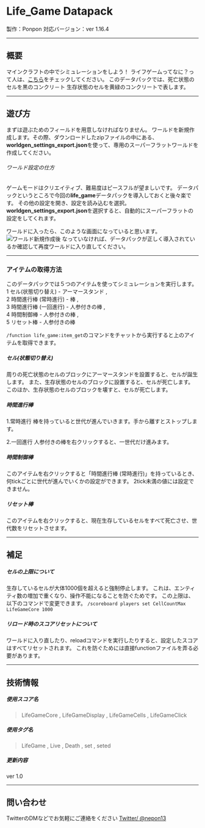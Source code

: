 # Life_Game Datapack
製作：Ponpon
対応バージョン：ver 1.16.4

---
## 概要
マインクラフトの中でシミュレーションをしよう！
ライフゲームってなに？って人は、[こちら](https://ja.wikipedia.org/wiki/ライフゲーム "Wikipedia - ライフゲーム")をチェックしてください。
このデータパックでは、死亡状態のセルを黒のコンクリ－ト 生存状態のセルを黄緑のコンクリートで表します。

---
## 遊び方
まずは遊ぶためのフィールドを用意しなければなりません。
ワールドを新規作成します。その際、ダウンロードしたzipファイルの中にある、**worldgen_settings_export.json**を使って、専用のスーパーフラットワールドを作成してください。

###### ワールド設定の仕方
ゲームモードはクリエイティブ、難易度はピースフルが望ましいです。
データパックというところで今回の**life_game**データパックを導入しておくと後々楽です。
その他の設定を開き、設定を読み込むを選択。**worldgen_settings_export.json**を選択すると、自動的にスーパーフラットの設定をしてくれます。

ワールドに入ったら、このような画面になっていると思います。
![ワールド新規作成後](http://uploader.sakura.ne.jp/src/up178230.png)
なっていなければ、データパックが正しく導入されているか確認して再度ワールドに入り直してください。

---
### アイテムの取得方法
このデータパックでは５つのアイテムを使ってシミュレーションを実行します。  
1 セル(状態切り替え) - アーマースタンド ,  
2 時間進行棒 (常時進行) - 棒 ,  
3 時間進行棒 (一回進行) - 人参付きの棒 ,  
4 時間制御棒 - 人参付きの棒 ,  
5 リセット棒 - 人参付きの棒  
    
`/function life_game:item_get`のコマンドをチャットから実行すると上のアイテムを取得できます。

##### セル(状態切り替え)
周りの死亡状態のセルのブロックにアーマースタンドを設置すると、セルが誕生します。
また、生存状態のセルのブロックに設置すると、セルが死亡します。
このほか、生存状態のセルのブロックを壊すと、セルが死亡します。

##### 時間進行棒
  1.常時進行
棒を持っていると世代が進んでいきます。手から離すとストップします。

  2.一回進行
人参付きの棒を右クリックすると、一世代だけ進みます。

##### 時間制御棒
このアイテムを右クリックすると「時間進行棒 (常時進行)」を持っているとき、何tickごとに世代が進んでいくかの設定ができます。
2tick未満の値には設定できません。

##### リセット棒
このアイテムを右クリックすると、現在生存しているセルをすべて死亡させ、世代数をリセットさせます。

---
## 補足
##### セルの上限について
生存しているセルが大体1000個を超えると強制停止します。
これは、エンティティ数の増加で重くなり、操作不能になることを防ぐためです。
この上限は、以下のコマンドで変更できます。
`/scoreboard players set CellCountMax LifeGameCore 1000`

##### リロード時のスコアリセットについて
ワールドに入り直したり、reloadコマンドを実行したりすると、設定したスコアはすべてリセットされます。
これを防ぐためには直接functionファイルを弄る必要があります。

---
## 技術情報
##### 使用スコア名

>LifeGameCore ,
>LifeGameDisplay ,
>LifeGameCells ,
>LifeGameClick

##### 使用タグ名
>LifeGame ,
>Live ,
>Death ,
>set ,
>seted

##### 更新内容
ver 1.0

---
## 問い合わせ
TwitterのDMなどでお気軽にご連絡をください
[Twitter/ @nepon13](twitter.com/nepon13)
